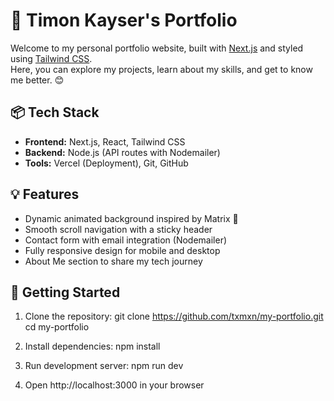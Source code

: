 # 🚀 Timon Kayser's Portfolio

Welcome to my personal portfolio website, built with [Next.js](https://nextjs.org) and styled using [Tailwind CSS](https://tailwindcss.com).  
Here, you can explore my projects, learn about my skills, and get to know me better. 😊

## 📦 Tech Stack

- **Frontend:** Next.js, React, Tailwind CSS
- **Backend:** Node.js (API routes with Nodemailer)
- **Tools:** Vercel (Deployment), Git, GitHub

## 💡 Features

- Dynamic animated background inspired by Matrix 🌌
- Smooth scroll navigation with a sticky header
- Contact form with email integration (Nodemailer)
- Fully responsive design for mobile and desktop
- About Me section to share my tech journey

## 🚀 Getting Started

1. Clone the repository:
   git clone https://github.com/txmxn/my-portfolio.git
   cd my-portfolio

2. Install dependencies:
   npm install

3. Run development server:
   npm run dev

4. Open http://localhost:3000 in your browser